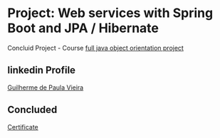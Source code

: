 # Project: Web services with Spring Boot and JPA / Hibernate  
Concluid Project - Course [full java object orientation project](https://github.com/guilhermedepaulavieira/full-java-object-orientation-project)

## linkedin Profile
[Guilherme de Paula Vieira](https://www.linkedin.com/in/guilherme-de-paula-vieira/)  

## Concluded
[Certificate](https://drive.google.com/file/d/1el-xR2_owaqo6uXd00IcsHy_g6jDvZhs/view)  